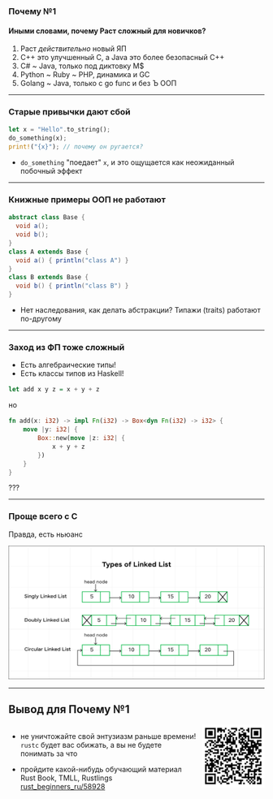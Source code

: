### Почему №1
#### Иными словами, почему Раст сложный для новичков?
1. Раст _действительно_ новый ЯП
2. C++ это улучшенный C, а Java это более безопасный C++
3. C# ~ Java, только под диктовку M$
4. Python ~ Ruby ~ PHP, динамика и GC
5. Golang ~ Java, только с go func и без Ъ ООП
---------------------------------------------------------------------------------------------------


### Старые привычки дают сбой
```rust
let x = "Hello".to_string();
do_something(x);
print!("{x}"); // почему он ругается?
```
- `do_something` "поедает" `x`, и это ощущается как неожиданный побочный эффект
---------------------------------------------------------------------------------------------------


### Книжные примеры ООП не работают
```java
abstract class Base {
  void a();
  void b();
}
class A extends Base {
  void a() { println("class A") }
}
class B extends Base {
  void b() { println("class B") }
}
```
- Нет наследования, как делать абстракции? Типажи (traits) работают по-другому
---------------------------------------------------------------------------------------------------


### Заход из ФП тоже сложный

- Есть алгебраические типы!
- Есть классы типов из Haskell!

```haskell
let add x y z = x + y + z
```
но
```rust
fn add(x: i32) -> impl Fn(i32) -> Box<dyn Fn(i32) -> i32> {
    move |y: i32| {
        Box::new(move |z: i32| {
            x + y + z
        })
    }
}
```
???

---------------------------------------------------------------------------------------------------


### Проще всего с C

Правда, есть ньюанс

![img.png](slides/01/img.png)

---------------------------------------------------------------------------------------------------


## Вывод для Почему №1

<style>
.twocolumn_02 {
   display: grid;
   grid-template-columns: 3fr 1fr;
   grid-gap: 10px;
   text-align: left;
}
</style>

<div class="twocolumn_02">
  <div>

- не уничтожайте свой энтузиазм раньше времени! `rustc` будет вас обижать, а вы не будете понимать за что
- пройдите какой-нибудь обучающий материал Rust Book, TMLL, Rustlings
  [rust_beginners_ru/58928](https://t.me/rust_beginners_ru/58928)

  </div>
  <div>   
    <img src="slides/01/qr_rust_beginners.png" alt="rust_beginners_qr.png">
  </div>  
</div>